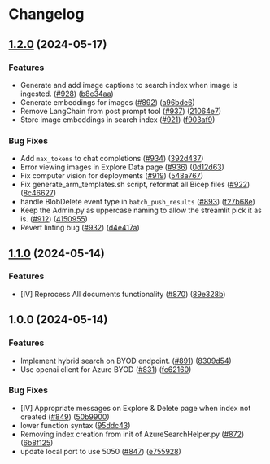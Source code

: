 # Changelog

## [1.2.0](https://github.com/Azure-Samples/chat-with-your-data-solution-accelerator/compare/v1.1.0...v1.2.0) (2024-05-17)


### Features

* Generate and add image captions to search index when image is ingested.  ([#928](https://github.com/Azure-Samples/chat-with-your-data-solution-accelerator/issues/928)) ([b8e34aa](https://github.com/Azure-Samples/chat-with-your-data-solution-accelerator/commit/b8e34aabd1effb41109e71822e59b1f2aa9ad220))
* Generate embeddings for images ([#892](https://github.com/Azure-Samples/chat-with-your-data-solution-accelerator/issues/892)) ([a96bde6](https://github.com/Azure-Samples/chat-with-your-data-solution-accelerator/commit/a96bde6616e33d41a796cfb4a2c2e7705b8369ce))
* Remove LangChain from post prompt tool ([#937](https://github.com/Azure-Samples/chat-with-your-data-solution-accelerator/issues/937)) ([21064e7](https://github.com/Azure-Samples/chat-with-your-data-solution-accelerator/commit/21064e7ca1215c395f3d14619b3a90abf75b96c7))
* Store image embeddings in search index ([#921](https://github.com/Azure-Samples/chat-with-your-data-solution-accelerator/issues/921)) ([f903af9](https://github.com/Azure-Samples/chat-with-your-data-solution-accelerator/commit/f903af95536e59f4f3c47d7ffe1902d0df183ac4))


### Bug Fixes

* Add `max_tokens` to chat completions ([#934](https://github.com/Azure-Samples/chat-with-your-data-solution-accelerator/issues/934)) ([392d437](https://github.com/Azure-Samples/chat-with-your-data-solution-accelerator/commit/392d43742e7302234236df95476cd2819a094d00))
* Error viewing images in Explore Data page ([#936](https://github.com/Azure-Samples/chat-with-your-data-solution-accelerator/issues/936)) ([0d12d63](https://github.com/Azure-Samples/chat-with-your-data-solution-accelerator/commit/0d12d6340bb32ca58c220520470165c9f8009939))
* Fix computer vision for deployments ([#919](https://github.com/Azure-Samples/chat-with-your-data-solution-accelerator/issues/919)) ([548a767](https://github.com/Azure-Samples/chat-with-your-data-solution-accelerator/commit/548a7670363a5e7ae369fe518ff2c64441138ee6))
* Fix generate_arm_templates.sh script, reformat all Bicep files ([#922](https://github.com/Azure-Samples/chat-with-your-data-solution-accelerator/issues/922)) ([8c46627](https://github.com/Azure-Samples/chat-with-your-data-solution-accelerator/commit/8c46627299e7a13f802879c9dcde7ef2f4cf8262))
* handle BlobDelete event type in `batch_push_results` ([#893](https://github.com/Azure-Samples/chat-with-your-data-solution-accelerator/issues/893)) ([f27b68e](https://github.com/Azure-Samples/chat-with-your-data-solution-accelerator/commit/f27b68effadfaf7cc1d79c1d852d306a806ad74e))
* Keep the Admin.py as uppercase naming to allow the streamlit pick it as is. ([#912](https://github.com/Azure-Samples/chat-with-your-data-solution-accelerator/issues/912)) ([4150955](https://github.com/Azure-Samples/chat-with-your-data-solution-accelerator/commit/4150955afb7dbdaeffb9ab55e0dc0f4fdf24cfe1))
* Revert linting bug ([#932](https://github.com/Azure-Samples/chat-with-your-data-solution-accelerator/issues/932)) ([d4e417a](https://github.com/Azure-Samples/chat-with-your-data-solution-accelerator/commit/d4e417ae5c98e3fe04b3dace75bd92182ecc199a))

## [1.1.0](https://github.com/Azure-Samples/chat-with-your-data-solution-accelerator/compare/v1.0.0...v1.1.0) (2024-05-14)


### Features

* [IV] Reprocess All documents functionality  ([#870](https://github.com/Azure-Samples/chat-with-your-data-solution-accelerator/issues/870)) ([89e328b](https://github.com/Azure-Samples/chat-with-your-data-solution-accelerator/commit/89e328b9aceb00cc3f92eb9179947239a931f909))

## 1.0.0 (2024-05-14)


### Features

* Implement hybrid search on BYOD endpoint. ([#891](https://github.com/Azure-Samples/chat-with-your-data-solution-accelerator/issues/891)) ([8309d54](https://github.com/Azure-Samples/chat-with-your-data-solution-accelerator/commit/8309d546f036617ea4b244f446474f054c46fe6e))
* Use openai client for Azure BYOD ([#831](https://github.com/Azure-Samples/chat-with-your-data-solution-accelerator/issues/831)) ([fc62160](https://github.com/Azure-Samples/chat-with-your-data-solution-accelerator/commit/fc621602c457f50c883e16ea7006f796f2171d70))


### Bug Fixes

* [IV] Appropriate messages on Explore & Delete page when index not created ([#849](https://github.com/Azure-Samples/chat-with-your-data-solution-accelerator/issues/849)) ([50b9900](https://github.com/Azure-Samples/chat-with-your-data-solution-accelerator/commit/50b99001885b5886191b78a9117e6b34c6597f5d))
* lower function syntax ([95ddc43](https://github.com/Azure-Samples/chat-with-your-data-solution-accelerator/commit/95ddc434eb82f0120d57663086bbb29ae90989a8))
* Removing index creation from init of AzureSearchHelper.py ([#872](https://github.com/Azure-Samples/chat-with-your-data-solution-accelerator/issues/872)) ([6b8f125](https://github.com/Azure-Samples/chat-with-your-data-solution-accelerator/commit/6b8f12531b3190740bf2c9319898b7dcfcafc106))
* update local port to use 5050 ([#847](https://github.com/Azure-Samples/chat-with-your-data-solution-accelerator/issues/847)) ([e755928](https://github.com/Azure-Samples/chat-with-your-data-solution-accelerator/commit/e755928cbbe43a77e63af1b665f72bb5faed6b7a))
